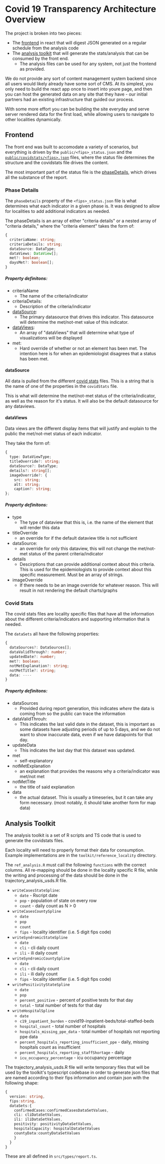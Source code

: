 # Covid 19 Transparency Architecture Overview

The project is broken into two pieces:

- The [frontend](#frontend) in react that will digest JSON generated on a regular schedule from the analysis code
- The [analysis toolkit](#analysis-toolkit) that will generate the stats/analysis that can be consumed by the front end.
  - The analysis files can be used for any system, not just the frontend as provided.

We do not provide any sort of content management system backend since all users
would likely already have some sort of CMS. At its simplest, you only need to
build the react app once to insert into youre page, and then you can host the
generated data on any site that they have - our initial partners had an
existing infrastructure that guided our process.

With some more effort you can be building the site everyday and serve server
rendered data for the first load, while allowing users to navigate to other
localities dynamically.

## Frontend

The front end was built to accomodate a variety of scenarios, but
everything is driven by the `public/<fips>_status.json` and the
[`public/covidstats/<fips>.json`](#covid-stats) files, where the status file
determines the structure and the covidstats file drives the content.

The most important part of the status file is the [phaseDetails](#phase-details),
which drives all the substance of the report.

### Phase Details

The `phaseDetails` property of the `<fips>_status.json` file is what determines
what each indicator in a given phase is. It was designed to allow for localities
to add additional indicators as needed.

The phaseDetails is an array of either "criteria details" or a nested array of
"criteria details," where the "criteria element" takes the form of:

```ts
{
  criteriaName: string;
  criteriaDetails: string;
  dataSource: DataType;
  dataViews: DataView[];
  met?: boolean;
  daysMet?: boolean[];
}
```

##### Property definitons:

- criteriaName
  - The name of the criteria/indicator
- criteriaDetails:
  - Description of the criteria/indicator
- [dataSource](#datasource):
  - The primary datasource that drives this indicator. This datasource will
    determine the met/not-met value of this indicator.
- [dataViews](#dataviews):
  - An array of "dataViews" that will determine what type of visualizations will
    be displayed
- met:
  - Hard override of whether or not an element has been met. The intention here
    is for when an epidemiologist disagrees that a status has been met.

#### dataSource

All data is pulled from the different [covid stats](#covid-stats) files. This is
a string that is the name of one of the properties in the `covidStats` file.

This is what will determine the met/not-met status of the criteria/indicator, as
well as the reason for it's status. It will also be the default datasource for
any dataviews.

#### dataViews

Data views are the different display items that will justify and explain to the
public the met/not-met status of each indicator.

They take the form of:

```ts
{
  type: DataViewType;
  titleOverride?: string;
  dataSource?: DataType;
  details?: string[];
  imageOverride?: {
    src: string;
    alt: string;
    caption?: string;
};
```

##### Property definitons:

- type
  - The type of dataview that this is, i.e. the name of the element that will
    render this data
- titleOverride
  - an override for if the default dataview title is not sufficient
- dataSource:
  - an override for only this dataview, this will not change the met/not-met
    status of the parent criteria/indicator
- details
  - Descirptions that can provide additional context about this criteria.
    This is used for the epidemiologists to provide context about this specific
    measurement. Must be an array of strings.
- imageOverride
  - If there needs to be an image override for whatever reason. This will result
    in not rendering the default charts/graphs

### Covid Stats

The covid stats files are locality specific files that have all the information
about the different criteria/indicators and supporting information that is needed.

The `dataSets` all have the following properties:

```ts
{
  dataSources?: DataSources[];
  dataValidThrough?: number;
  updatedDate?: number;
  met?: boolean;
  notMetExplanation?: string;
  notMetTitle?: string;
  data: ----
}
```

##### Property definitons:

- dataSources
  - Provided during report generation, this indicates _where_ the data is
    coming from so the public can trace the information
- dataValidThrouh:
  - This indicates the last valid date in the dataset, this is important as some
    datasets have adjusting periods of up to 5 days, and we do not want to show
    inaccurate data, even if we have datapoints for that day.
- updateData
  - This indicates the last day that this dataset was updated.
- met
  - self-explanatory
- notMetExplanation
  - an explanation that provides the reasons why a criteria/indicator was
    met/not met
- notMetTitle
  - the title of said explanation
- data
  - the actual dataset. This is usually a timeseries, but it can take any form
    necessary. (most notably, it should take another form for map data)

## Analysis Toolkit

The analysis toolkit is a set of R scripts and TS code that is used to generate
the covidstats files.

Each locality will need to properly format their data for consumption. Example
implementations are in the `toolkit/reference_locality` directory.

The `ref_analysis.R` must call the following `functions` with the correct columns.
All re-mapping should be done in the locality specific R file, while the writing
and processing of the data should be done in the trajectory_analysis_usds.R file.

- `writeCasesStateSpline`:
  - `date` - Rscript date
  - `pop` - population of state on every row
  - `count` - daily count as N > 0
- `writeCasesCountySpline`
  - `date`
  - `pop`
  - `count`
  - `fips` - locality identifier (i.e. 5 digit fips code)
- `writeSyndromicStateSpline`
  - `date`
  - `cli` - cli daily count
  - `ili` - ili daily count
- `writeSyndromicCountySpline`
  - `date`
  - `cli` - cli daily count
  - `ili` - ili daily count
  - `fips` - locality identifier (i.e. 5 digit fips code)
- `writePositivityStateSpline`
  - `date`
  - `pop`
  - `percent_positive` - percent of positive tests for that day
  - `total` - total number of tests for that day
- `writeHospitalSpline`
  - `date`
  - `c19_inpatient_burden` - covid19-inpatient-beds/total-staffed-beds
  - `hospital_count` - total number of hospitals
  - `hospitals_missing_ppe_data` - total number of hospitals not reporting ppe data
  - `percent_hospitals_reporting_insufficient_ppe` - daily, missing hospitals count as insufficient
  - `percent_hospitals_reporting_staffShortage` - daily
  - `icu_occupancy_percentage` - icu occupancy percentage

The trajectory_analysis_usds.R file will write temporary files that will be used
by the toolkit's typescript codebase in order to generate json files that are
named according to their fips information and contain json with the following
shape:

```ts
{
  version: string,
  fips:string,
  dataSets:{
    confirmedCases:confirmedCasesDataSetValues,
    cli: cliDataSetValues,
    ili: iliDataSetValues,
    positivity: positivityDataSetValues,
    hospitalCapacity: hospitalDataSetValues
    countyData:countyDataSetValues
    }
  }
}
```

These are all defined in `src/types/report.ts`.
